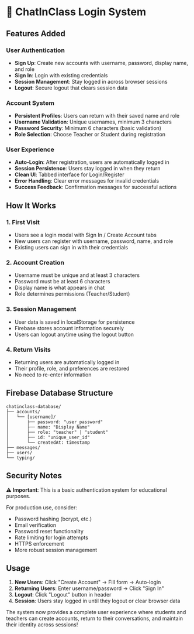 # 🔐 ChatInClass Login System

## Features Added

### User Authentication
- **Sign Up**: Create new accounts with username, password, display name, and role
- **Sign In**: Login with existing credentials
- **Session Management**: Stay logged in across browser sessions
- **Logout**: Secure logout that clears session data

### Account System
- **Persistent Profiles**: Users can return with their saved name and role
- **Username Validation**: Unique usernames, minimum 3 characters
- **Password Security**: Minimum 6 characters (basic validation)
- **Role Selection**: Choose Teacher or Student during registration

### User Experience
- **Auto-Login**: After registration, users are automatically logged in
- **Session Persistence**: Users stay logged in when they return
- **Clean UI**: Tabbed interface for Login/Register
- **Error Handling**: Clear error messages for invalid credentials
- **Success Feedback**: Confirmation messages for successful actions

## How It Works

### 1. First Visit
- Users see a login modal with Sign In / Create Account tabs
- New users can register with username, password, name, and role
- Existing users can sign in with their credentials

### 2. Account Creation
- Username must be unique and at least 3 characters
- Password must be at least 6 characters
- Display name is what appears in chat
- Role determines permissions (Teacher/Student)

### 3. Session Management
- User data is saved in localStorage for persistence
- Firebase stores account information securely
- Users can logout anytime using the logout button

### 4. Return Visits
- Returning users are automatically logged in
- Their profile, role, and preferences are restored
- No need to re-enter information

## Firebase Database Structure

```
chatinclass-database/
├── accounts/
│   └── [username]/
│       ├── password: "user_password"
│       ├── name: "Display Name"
│       ├── role: "teacher" | "student"
│       ├── id: "unique_user_id"
│       └── createdAt: timestamp
├── messages/
├── users/
└── typing/
```

## Security Notes

⚠️ **Important**: This is a basic authentication system for educational purposes.

For production use, consider:
- Password hashing (bcrypt, etc.)
- Email verification
- Password reset functionality
- Rate limiting for login attempts
- HTTPS enforcement
- More robust session management

## Usage

1. **New Users**: Click "Create Account" → Fill form → Auto-login
2. **Returning Users**: Enter username/password → Click "Sign In"
3. **Logout**: Click "Logout" button in header
4. **Session**: Users stay logged in until they logout or clear browser data

The system now provides a complete user experience where students and teachers can create accounts, return to their conversations, and maintain their identity across sessions!